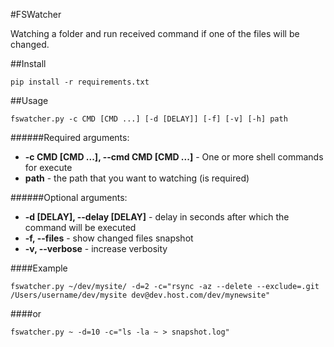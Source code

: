 #FSWatcher

Watching a folder and run received command if one of the files will be changed.

##Install
```shell
pip install -r requirements.txt
```

##Usage

```shell
fswatcher.py -c CMD [CMD ...] [-d [DELAY]] [-f] [-v] [-h] path
```

######Required arguments:
* **-c CMD [CMD ...], --cmd CMD [CMD ...]** - One or more shell commands for execute
* **path** - the path that you want to watching (is required)

######Optional arguments:
* **-d [DELAY], --delay [DELAY]** - delay in seconds after which the command will be executed
* **-f, --files** - show changed files snapshot
* **-v, --verbose** - increase verbosity

####Example
```shell
fswatcher.py ~/dev/mysite/ -d=2 -c="rsync -az --delete --exclude=.git /Users/username/dev/mysite dev@dev.host.com/dev/mynewsite"
```
####or
```shell
fswatcher.py ~ -d=10 -c="ls -la ~ > snapshot.log"
```